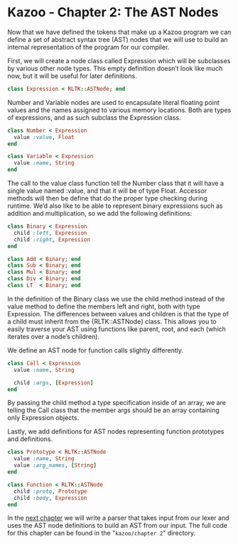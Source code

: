 # Kazoo - Chapter 2: The AST Nodes

Now that we have defined the tokens that make up a Kazoo program we can define a set of abstract syntax tree (AST) nodes that we will use to build an internal representation of the program for our compiler.

First, we will create a node class called Expression which will be subclasses by various other node types.  This empty definition doesn’t look like much now, but it will be useful for later definitions.

```Ruby
class Expression < RLTK::ASTNode; end
```

Number and Variable nodes are used to encapsulate literal floating point values and the names assigned to various memory locations.  Both are types of expressions, and as such subclass the Expression class.

```Ruby
class Number < Expression
  value :value, Float
end

class Variable < Expression
  value :name, String
end
```

The call to the value class function tell the Number class that it will have a single value named :value, and that it will be of type Float.  Accessor methods will then be define that do the proper type checking during runtime.  We’d also like to be able to represent binary expressions such as addition and multiplication, so we add the following definitions:

```Ruby
class Binary < Expression
  child :left, Expression
  child :right, Expression
end

class Add < Binary; end
class Sub < Binary; end
class Mul < Binary; end
class Div < Binary; end
class LT  < Binary; end
```

In the definition of the Binary class we use the child method instead of the value method to define the members left and right, both with type Expression.  The differences between values and children is that the type of a child must inherit from the {RLTK::ASTNode} class.  This allows you to easily traverse your AST using functions like parent, root, and each (which iterates over a node’s children).

We define an AST node for function calls slightly differently.

```Ruby
class Call < Expression
  value :name, String

  child :args, [Expression]
end
```

By passing the child method a type specification inside of an array, we are telling the Call class that the member args should be an array containing only Expression objects.

Lastly, we add definitions for AST nodes representing function prototypes and definitions.

```Ruby
class Prototype < RLTK::ASTNode
  value :name, String
  value :arg_names, [String]
end

class Function < RLTK::ASTNode
  child :proto, Prototype
  child :body, Expression
end
```

In the [next chapter](https://github.com/chriswailes/compiler-examples/blob/master/kazoo/chapter%203/Chapter3.md) we will write a parser that takes input from our lexer and uses the AST node definitions to build an AST from our input. The full code for this chapter can be found in the "`kazoo/chapter 2`" directory.
